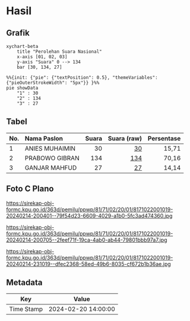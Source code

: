 # Hasil

## Grafik

```mermaid
xychart-beta
    title "Perolehan Suara Nasional"
    x-axis [01, 02, 03]
    y-axis "Suara" 0 --> 134
    bar [30, 134, 27]
```

```mermaid
%%{init: {"pie": {"textPosition": 0.5}, "themeVariables": {"pieOuterStrokeWidth": "5px"}} }%%
pie showData
    "1" : 30
    "2" : 134
    "3" : 27
```

## Tabel

| No. | Nama Paslon    | Suara | Suara (raw) | Persentase |
|:--- |:-------------- | -----:| -----------:| ----------:|
| 1   | ANIES MUHAIMIN | 30    | [30][p-1]   | 15,71      |
| 2   | PRABOWO GIBRAN | 134   | [134][p-2]  | 70,16      |
| 3   | GANJAR MAHFUD  | 27    | [27][p-3]   | 14,14      |


[p-1]: https://github.com/gigit-pemilu/pemilu-2024/blob/main/pilpres/hitung-suara/sub/81-maluku/sub/71-kota-ambon/sub/02-sirimau/sub/2001-hative-kecil/sub/019-tps/sub/paslon-1.txt
[p-2]: https://github.com/gigit-pemilu/pemilu-2024/blob/main/pilpres/hitung-suara/sub/81-maluku/sub/71-kota-ambon/sub/02-sirimau/sub/2001-hative-kecil/sub/019-tps/sub/paslon-2.txt
[p-3]: https://github.com/gigit-pemilu/pemilu-2024/blob/main/pilpres/hitung-suara/sub/81-maluku/sub/71-kota-ambon/sub/02-sirimau/sub/2001-hative-kecil/sub/019-tps/sub/paslon-3.txt

## Foto C Plano

https://sirekap-obj-formc.kpu.go.id/363d/pemilu/ppwp/81/71/02/20/01/8171022001019-20240214-200401--79f54d23-6609-4029-a1b0-5fc3ad474360.jpg

https://sirekap-obj-formc.kpu.go.id/363d/pemilu/ppwp/81/71/02/20/01/8171022001019-20240214-200705--2feef71f-19ca-4ab0-ab44-79801bbb97a7.jpg

https://sirekap-obj-formc.kpu.go.id/363d/pemilu/ppwp/81/71/02/20/01/8171022001019-20240214-231019--dfec2368-58ed-49b6-8035-cf672b1b36ae.jpg


## Metadata

| Key        | Value               |
| ---------- | ------------------- |
| Time Stamp | 2024-02-20 14:00:00 |



